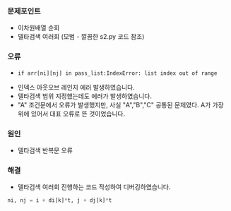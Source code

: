 ### 문제포인트
- 이차원배열 순회
- 델타검색 여러회 (모범 - 깔끔한 s2.py 코드 참조)

### 오류
-     if arr[ni][nj] in pass_list:IndexError: list index out of range
- 인덱스 아웃오브 레인지 에러 발생하였습니다.
- 델타검색 범위 지정했는데도 에러가 발생하였습니다.
- "A" 조건문에서 오류가 발생했지만, 사실 "A","B","C" 공통된 문제였다. A가 가장 위에 있어서 대표
오류로 뜬 것이었습니다.

### 원인
- 델타검색 반복문 오류

### 해결
- 델타검색 여러회 진행하는 코드 작성하여 디버깅하였습니다.
```python 
ni, nj = i + di[k]*t, j + dj[k]*t
